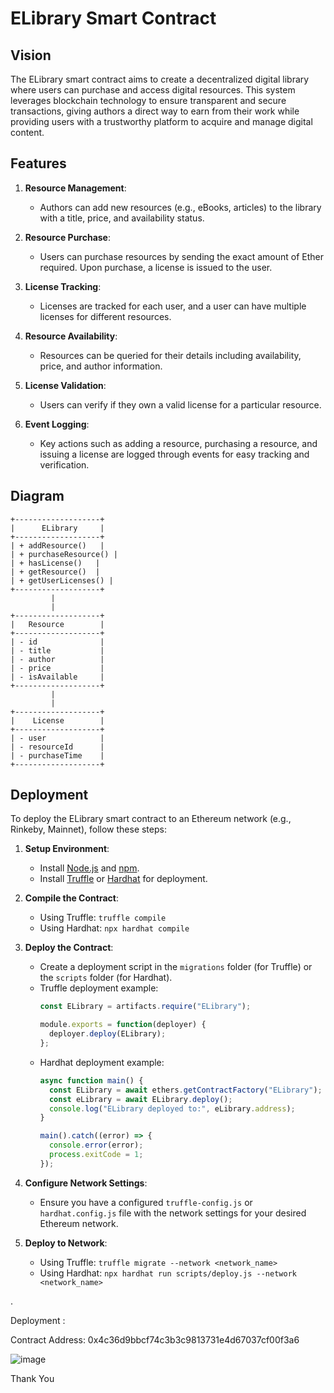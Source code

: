 
# ELibrary Smart Contract

## Vision

The ELibrary smart contract aims to create a decentralized digital library where users can purchase and access digital resources. This system leverages blockchain technology to ensure transparent and secure transactions, giving authors a direct way to earn from their work while providing users with a trustworthy platform to acquire and manage digital content.

## Features

1. **Resource Management**:
   - Authors can add new resources (e.g., eBooks, articles) to the library with a title, price, and availability status.
   
2. **Resource Purchase**:
   - Users can purchase resources by sending the exact amount of Ether required. Upon purchase, a license is issued to the user.
   
3. **License Tracking**:
   - Licenses are tracked for each user, and a user can have multiple licenses for different resources.
   
4. **Resource Availability**:
   - Resources can be queried for their details including availability, price, and author information.
   
5. **License Validation**:
   - Users can verify if they own a valid license for a particular resource.
   
6. **Event Logging**:
   - Key actions such as adding a resource, purchasing a resource, and issuing a license are logged through events for easy tracking and verification.

## Diagram

```plaintext
+-------------------+
|      ELibrary     |
+-------------------+
| + addResource()   |
| + purchaseResource() |
| + hasLicense()   |
| + getResource()  |
| + getUserLicenses() |
+-------------------+
         |
         |
+-------------------+
|   Resource        |
+-------------------+
| - id              |
| - title           |
| - author          |
| - price           |
| - isAvailable     |
+-------------------+
         |
         |
+-------------------+
|    License        |
+-------------------+
| - user            |
| - resourceId      |
| - purchaseTime    |
+-------------------+
```

## Deployment

To deploy the ELibrary smart contract to an Ethereum network (e.g., Rinkeby, Mainnet), follow these steps:

1. **Setup Environment**:
   - Install [Node.js](https://nodejs.org/) and [npm](https://www.npmjs.com/).
   - Install [Truffle](https://www.trufflesuite.com/truffle) or [Hardhat](https://hardhat.org/) for deployment.

2. **Compile the Contract**:
   - Using Truffle: `truffle compile`
   - Using Hardhat: `npx hardhat compile`

3. **Deploy the Contract**:
   - Create a deployment script in the `migrations` folder (for Truffle) or the `scripts` folder (for Hardhat).
   - Truffle deployment example:
     ```javascript
     const ELibrary = artifacts.require("ELibrary");
     
     module.exports = function(deployer) {
       deployer.deploy(ELibrary);
     };
     ```
   - Hardhat deployment example:
     ```javascript
     async function main() {
       const ELibrary = await ethers.getContractFactory("ELibrary");
       const eLibrary = await ELibrary.deploy();
       console.log("ELibrary deployed to:", eLibrary.address);
     }
     
     main().catch((error) => {
       console.error(error);
       process.exitCode = 1;
     });
     ```

4. **Configure Network Settings**:
   - Ensure you have a configured `truffle-config.js` or `hardhat.config.js` file with the network settings for your desired Ethereum network.

5. **Deploy to Network**:
   - Using Truffle: `truffle migrate --network <network_name>`
   - Using Hardhat: `npx hardhat run scripts/deploy.js --network <network_name>`

.

Deployment :

Contract Address: 0x4c36d9bbcf74c3b3c9813731e4d67037cf00f3a6

![image](https://github.com/user-attachments/assets/b1081401-fb08-461d-b272-f9653aa7581e)

Thank You

